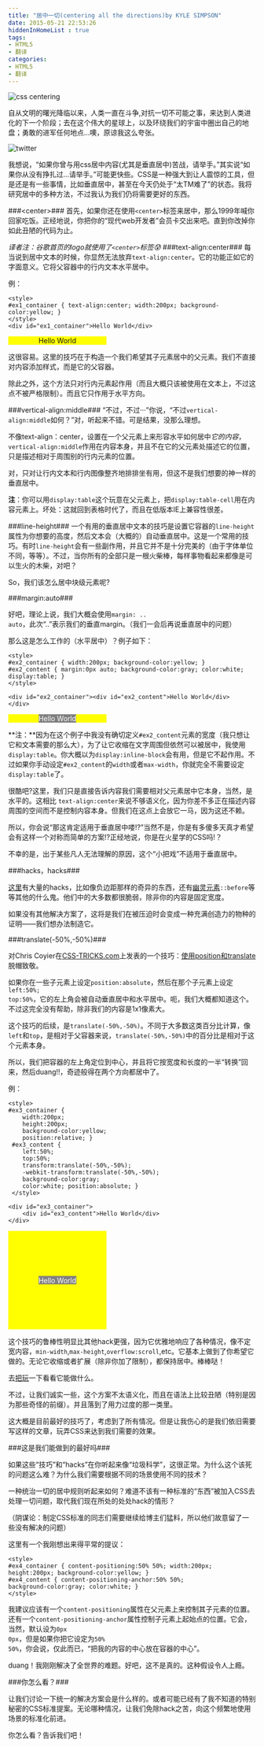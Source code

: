 ```yaml
---
title: "居中一切(centering all the directions)by KYLE SIMPSON"
date: 2015-05-21 22:53:26
hiddenInHomeList : true
tags: 
- HTML5
- 翻译
categories: 
- HTML5
- 翻译
---
```

![css centering](http://muxistudio.qiniudn.com/ccs_center_660_380px.jpg)

自从文明的曙光降临以来，人类一直在斗争,对抗一切不可能之事，来达到人类进化的下一个阶段；去在这个伟大的星球上，以及环绕我们的宇宙中圈出自己的地盘；勇敢的进军任何地点...噢，原谅我这么夸张。

<!--more-->

![twitter](http://muxistudio.qiniudn.com/e594bf4bef370534e5b4470b8fd2c4d5.png)


我想说，“如果你曾与用css居中内容(尤其是垂直居中)苦战，请举手。”其实说“如果你从没有挣扎过...请举手。”可能更快些。CSS是一种强大到让人震惊的工具，但是还是有一些事情，比如垂直居中，甚至在今天仍处于“太TM难了”的状态。我将研究居中的多种方法，不过我认为我们仍将需要更好的东西。


###&lt;center&gt;###
首先，如果你还在使用`<center>`标签来居中，那么1999年喊你回家吃饭。正经地说，你把你的“现代web开发者”会员卡交出来吧。直到你改掉你如此丑陋的代码为止。

*译者注：谷歌首页的logo就使用了`<center>`标签😰*
###text-align:center###
每当说到居中文本的时候，你显然无法放弃<code>text-align:center</code>。它的功能正如它的字面意义。它将父容器中的行内文本水平居中。

例：

    <style>
    #ex1_container { text-align:center; width:200px; background-      
    color:yellow; }
    </style>
    <div id="ex1_container">Hello World</div>


<div id="ex1_container1" style="text-align: center; width: 200px; background-color: yellow;">Hello World</div>

这很容易。这里的技巧在于构造一个我们希望其子元素居中的父元素。我们不直接对内容添加样式，而是它的父容器。

除此之外，这个方法只对行内元素起作用（而且大概只该被使用在文本上，不过这点不被严格限制）。而且它只作用于水平方向。

###vertical-align:middle###
 “不过，不过···”你说，“不过<code>vertical-align:middle</code>如何？”对，听起来不错。可是结果，没那么理想。
 
 不像text-align：center，设置在一个父元素上来形容水平如何居中*它的内容*，<code>vertical-align:middle</code>作用在内容本身，并且不在它的父元素处描述它的位置，只是描述相对于周围别的行内元素的位置。
 
 对，只对让行内文本和行内图像整齐地排排坐有用，但这不是我们想要的神一样的垂直居中。
 
**注**：你可以用<code>display:table</code>这个玩意在父元素上，把<code>display:table-cell</code>用在内容元素上。坏处：这就回到表格时代了，而且在低版本IE上兼容性很差。

###line-height###
一个有用的垂直居中文本的技巧是设置它容器的<code>line-height</code>属性为你想要的高度，然后文本会（大概的）自动垂直居中。这是一个常用的技巧。有时<code>line-height</code>会有一些副作用，并且它并不是十分完美的（由于字体单位不同，等等）。不过，当你所有的全部只是一根火柴棒，每样事物看起来都像是可以生火的木柴，对吧？

So，我们该怎么居中块级元素呢?

###margin:auto###

好吧，理论上说，我们大概会使用<code>margin: .. auto</code>，此次“..”表示我们的垂直margin。（我们一会后再说垂直居中的问题）

那么这是怎么工作的（水平居中）？例子如下：


    <style>
    #ex2_container { width:200px; background-color:yellow; }
    #ex2_content { margin:0px auto; background-color:gray; color:white;       
    display:table; }
    </style>
 
    <div id="ex2_container"><div id="ex2_content">Hello World</div>
    </div>



<div id="ex2_container" style="width: 200px; background-color: yellow;"><div id="ex2_content" style="margin: 0px auto; background-color: gray; color: white; display: table;">Hello World</div></div>

**注：**因为在这个例子中我没有确切定义<code>\#ex2_content</code>元素的宽度（我只想让它和文本需要的那么大），为了让它收缩在文字周围但依然可以被居中，我使用<code>display:table</code>。你大概以为<code>display:inline-block</code>会有用，但是它不起作用。不过如果你手动设定<code>\#ex2\_content</code>的<code>width</code>或者<code>max-width</code>，你就完全不需要设定<code>display:table</code>了。

很酷吧?这里，我们只是直接告诉内容我们需要相对父元素居中它本身，当然，是水平的。这相比
<code>text-align:center</code>来说不够语义化，因为你差不多正在描述内容周围的空间而不是控制内容本身。但我们在这点上会放它一马，因为这还不赖。

所以，你会说“那这肯定适用于垂直居中喽!?”当然不是，你是有多傻多天真才希望会有这样一个对称而简单的方案!?正经地说，你是在火星学的CSS吗!？

不幸的是，出于某些凡人无法理解的原因，这个“小把戏”不适用于垂直居中。

###hacks，hacks###

[这里](http://blog.themeforest.net/tutorials/vertical-centering-with-css/)有大量的hacks，比如像负边距那样的奇异的东西，还有[幽灵元素](http://css-tricks.com/centering-in-the-unknown/)<code>::before</code>等等其他的什么鬼。他们中的大多数都很脆弱，除非你的内容是固定宽度。

如果没有其他解决方案了，这将是我们在被压迫时会变成一种充满创造力的物种的证明——我们想办法制造它。

###translate(-50%,-50%)###

对Chris Coyier在[CSS-TRICKS.com](http://css-tricks.com/)上发表的一个技巧：[使用position和translate](http://css-tricks.com/centering-percentage-widthheight-elements/)脱帽致敬。

如果你在一些子元素上设定<code>position:absolute</code>，然后在那个子元素上设定<code>left:50%; top:50%</code>，它的左上角会被自动垂直居中和水平居中。呃，我们大概都知道这个。不过这完全没有帮助，除非我们的内容是1x1像素大。

这个技巧的后续，是<code>translate(-50%,-50%)</code>。不同于大多数这类百分比计算，像<code>left</code>和<code>top</code>，是相对于父容器来说，<code>translate(-50%,-50%)</code>中的百分比是相对于这个元素本身。

所以，我们把容器的左上角定位到中心，并且将它按宽度和长度的一半“转换”回来，然后duang!!，奇迹般得在两个方向都居中了。

例：

    <style>
    #ex3_container { 
    	width:200px;
    	height:200px;
    	background-color:yellow;
    	position:relative; }
     #ex3_content { 
    	left:50%; 
    	top:50%; 
    	transform:translate(-50%,-50%); 
    	-webkit-transform:translate(-50%,-50%);
    	background-color:gray;
    	color:white; position:absolute; }
	 </style>
 
	<div id="ex3_container">
		<div id="ex3_content">Hello World</div>
	</div>


 
<style>
  #ex3_container { width:200px; height:200px; background-color:yellow; position:relative; }
  #ex3_content { left:50%; top:50%; transform:translate(-50%,-50%); -webkit-transform:translate(-50%,-50%); background-color:gray; color:white; position:absolute; }
</style>
 
<div id="ex3_container"><div id="ex3_content">Hello World</div></div>
 

这个技巧的鲁棒性明显比其他hack更强，因为它优雅地响应了各种情况，像不定宽内容，<code>min-width</code>,<code>max-height</code>,<code>overflow:scroll</code>,etc。它基本上做到了你希望它做的。无论它收缩或者扩展（除非你加了限制），都保持居中。棒棒哒！

去[把玩](http://jsbin.com/etupoz/1/)一下看看它能做什么。

不过，让我们诚实一些，这个方案不太语义化，而且在语法上比较丑陋（特别是因为那些奇怪的前缀）。并且落到了用力过度的那一类里。

这大概是目前最好的技巧了，考虑到了所有情况。但是让我伤心的是我们依旧需要写这样的文章，玩弄CSS来达到我们需要的效果。

###这是我们能做到的最好吗###

如果这些“技巧”和“hacks”在你听起来像“垃圾科学”，这很正常。为什么这个该死的问题这么难？为什么我们需要根据不同的场景使用不同的技术？

一种统治一切的居中规则听起来如何？难道不该有一种标准的“东西”被加入CSS去处理一切问题，取代我们现在所处的处处hack的情形？

（阴谋论：制定CSS标准的同志们需要继续给博主们猛料，所以他们故意留了一些没有解决的问题）

这里有一个我刚想出来得平常的提议：

    <style>
    #ex4_container { content-positioning:50% 50%; width:200px; 
    height:200px; background-color:yellow; }
    #ex4_content { content-positioning-anchor:50% 50%; 
    background-color:gray; color:white; }
    </style>
 
我建议应该有一个<code>content-positioning</code>属性在父元素上来控制其子元素的位置。还有一个<code>content-positioning-anchor</code>属性控制子元素上起始点的位置。它会，当然，默认设为<code>0px 0px</code>，但是如果你把它设定为<code>50% 50%</code>，你会说，仅此而已，“把我的内容的中心放在容器的中心”。

duang！我刚刚解决了全世界的难题。好吧，这不是真的。这种假设令人上瘾。

###你怎么看？###

让我们讨论一下统一的解决方案会是什么样的。或者可能已经有了我不知道的特别秘密的CSS标准提案。无论哪种情况，让我们免除hack之苦，向这个频繁地使用场景的标准化前进。

你怎么看？告诉我们吧！






